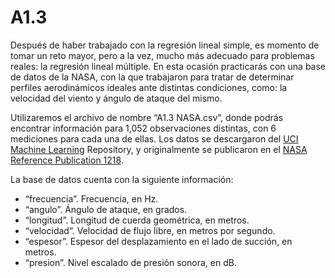 # A1.3
Después de haber trabajado con la regresión lineal simple, es momento de tomar un reto mayor, pero a la vez, mucho más adecuado para problemas reales: la regresión lineal múltiple. En esta ocasión practicarás con una base de datos de la NASA, con la que trabajaron para tratar de determinar perfiles aerodinámicos ideales ante distintas condiciones, como: la velocidad del viento y ángulo de ataque del mismo.

Utilizaremos el archivo de nombre “A1.3 NASA.csv”, donde podrás encontrar información para 1,052 observaciones distintas, con 6 mediciones para cada una de ellas. Los datos se descargaron del [UCI Machine Learning](https://archive.ics.uci.edu/dataset/291/airfoil+self+noise) Repository, y originalmente se publicaron en el [NASA Reference Publication 1218](https://ntrs.nasa.gov/api/citations/19890016302/downloads/19890016302.pdf).

La base de datos cuenta con la siguiente información: 
- “frecuencia”. Frecuencia, en Hz.
- “angulo”. Ángulo de ataque, en grados.
- “longitud”. Longitud de cuerda geométrica, en metros.
- “velocidad”. Velocidad de flujo libre, en metros por segundo.
- “espesor”. Espesor del desplazamiento en el lado de succión, en metros.
- “presion”. Nivel escalado de presión sonora, en dB.

  

